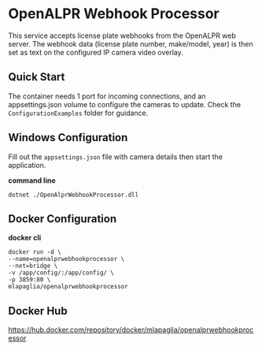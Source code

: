 # OpenALPR Webhook Processor

This service accepts license plate webhooks from the OpenALPR web server. The webhook data (license plate number, make/model, year) is then set as text on the configured IP camera video overlay.

## Quick Start
The container needs 1 port for incoming connections, and an appsettings.json volume to configure the cameras to update. Check the `ConfigurationExamples` folder for guidance.

## Windows Configuration
Fill out the `appsettings.json` file with camera details then start the application.

**command line**

    dotnet ./OpenAlprWebhookProcessor.dll

## Docker Configuration
**docker cli**

    docker run -d \
    --name=openalprwebhookprocessor \
    --net=bridge \
    -v /app/config/:/app/config/ \
    -p 3859:80 \
    mlapaglia/openalprwebhookprocessor
    
## Docker Hub
https://hub.docker.com/repository/docker/mlapaglia/openalprwebhookprocessor
